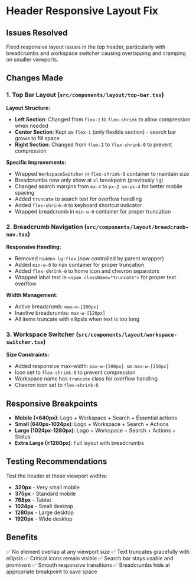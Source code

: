 # Header Responsive Layout Fix

## Issues Resolved

Fixed responsive layout issues in the top header, particularly with breadcrumbs and workspace switcher causing overlapping and cramping on smaller viewports.

## Changes Made

### 1. Top Bar Layout (`src/components/layout/top-bar.tsx`)

**Layout Structure:**
- **Left Section**: Changed from `flex-1` to `flex-shrink` to allow compression when needed
- **Center Section**: Kept as `flex-1` (only flexible section) - search bar grows to fill space
- **Right Section**: Changed from `flex-1` to `flex-shrink-0` to prevent compression

**Specific Improvements:**
- Wrapped `WorkspaceSwitcher` in `flex-shrink-0` container to maintain size
- Breadcrumbs now only show at `xl` breakpoint (previously `lg`)
- Changed search margins from `mx-4` to `px-2 sm:px-4` for better mobile spacing
- Added `truncate` to search text for overflow handling
- Added `flex-shrink-0` to keyboard shortcut indicator
- Wrapped breadcrumb in `min-w-0` container for proper truncation

### 2. Breadcrumb Navigation (`src/components/layout/breadcrumb-nav.tsx`)

**Responsive Handling:**
- Removed `hidden lg:flex` (now controlled by parent wrapper)
- Added `min-w-0` to nav container for proper truncation
- Added `flex-shrink-0` to home icon and chevron separators
- Wrapped label text in `<span className="truncate">` for proper text overflow

**Width Management:**
- Active breadcrumb: `max-w-[200px]` 
- Inactive breadcrumbs: `max-w-[120px]`
- All items truncate with ellipsis when text is too long

### 3. Workspace Switcher (`src/components/layout/workspace-switcher.tsx`)

**Size Constraints:**
- Added responsive max-width: `max-w-[200px] sm:max-w-[250px]`
- Icon set to `flex-shrink-0` to prevent compression
- Workspace name has `truncate` class for overflow handling
- Chevron icon set to `flex-shrink-0`

## Responsive Breakpoints

- **Mobile (<640px)**: Logo + Workspace + Search + Essential actions
- **Small (640px-1024px)**: Logo + Workspace + Search + Actions
- **Large (1024px-1280px)**: Logo + Workspace + Search + Actions + Status
- **Extra Large (≥1280px)**: Full layout with breadcrumbs

## Testing Recommendations

Test the header at these viewport widths:
- **320px** - Very small mobile
- **375px** - Standard mobile
- **768px** - Tablet
- **1024px** - Small desktop
- **1280px** - Large desktop
- **1920px** - Wide desktop

## Benefits

✅ No element overlap at any viewport size
✅ Text truncates gracefully with ellipsis
✅ Critical icons remain visible
✅ Search bar stays usable and prominent
✅ Smooth responsive transitions
✅ Breadcrumbs hide at appropriate breakpoint to save space

